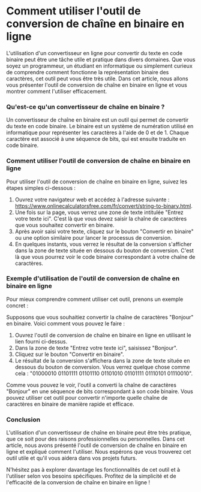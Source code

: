 Comment utiliser l'outil de conversion de chaîne en binaire en ligne
====================================================================

L'utilisation d'un convertisseur en ligne pour convertir du texte en code binaire peut être une tâche utile et pratique dans divers domaines. Que vous soyez un programmeur, un étudiant en informatique ou simplement curieux de comprendre comment fonctionne la représentation binaire des caractères, cet outil peut vous être très utile. Dans cet article, nous allons vous présenter l'outil de conversion de chaîne en binaire en ligne et vous montrer comment l'utiliser efficacement.

### Qu'est-ce qu'un convertisseur de chaîne en binaire ?

Un convertisseur de chaîne en binaire est un outil qui permet de convertir du texte en code binaire. Le binaire est un système de numération utilisé en informatique pour représenter les caractères à l'aide de 0 et de 1. Chaque caractère est associé à une séquence de bits, qui est ensuite traduite en code binaire.

### Comment utiliser l'outil de conversion de chaîne en binaire en ligne

Pour utiliser l'outil de conversion de chaîne en binaire en ligne, suivez les étapes simples ci-dessous :

1. Ouvrez votre navigateur web et accédez à l'adresse suivante : <https://www.onlinecalculatorsfree.com/fr/convert/string-to-binary.html>.
2. Une fois sur la page, vous verrez une zone de texte intitulée "Entrez votre texte ici". C'est là que vous devez saisir la chaîne de caractères que vous souhaitez convertir en binaire.
3. Après avoir saisi votre texte, cliquez sur le bouton "Convertir en binaire" ou une option similaire pour lancer le processus de conversion.
4. En quelques instants, vous verrez le résultat de la conversion s'afficher dans la zone de texte située en dessous du bouton de conversion. C'est là que vous pourrez voir le code binaire correspondant à votre chaîne de caractères.

### Exemple d'utilisation de l'outil de conversion de chaîne en binaire en ligne

Pour mieux comprendre comment utiliser cet outil, prenons un exemple concret :

Supposons que vous souhaitiez convertir la chaîne de caractères "Bonjour" en binaire. Voici comment vous pouvez le faire :

1. Ouvrez l'outil de conversion de chaîne en binaire en ligne en utilisant le lien fourni ci-dessus.
2. Dans la zone de texte "Entrez votre texte ici", saisissez "Bonjour".
3. Cliquez sur le bouton "Convertir en binaire".
4. Le résultat de la conversion s'affichera dans la zone de texte située en dessous du bouton de conversion. Vous verrez quelque chose comme cela : "01000010 01101111 01101110 01101010 01101111 01110101 01110010".

Comme vous pouvez le voir, l'outil a converti la chaîne de caractères "Bonjour" en une séquence de bits correspondant à son code binaire. Vous pouvez utiliser cet outil pour convertir n'importe quelle chaîne de caractères en binaire de manière rapide et efficace.

### Conclusion

L'utilisation d'un convertisseur de chaîne en binaire peut être très pratique, que ce soit pour des raisons professionnelles ou personnelles. Dans cet article, nous avons présenté l'outil de conversion de chaîne en binaire en ligne et expliqué comment l'utiliser. Nous espérons que vous trouverez cet outil utile et qu'il vous aidera dans vos projets futurs.

N'hésitez pas à explorer davantage les fonctionnalités de cet outil et à l'utiliser selon vos besoins spécifiques. Profitez de la simplicité et de l'efficacité de la conversion de chaîne en binaire en ligne !